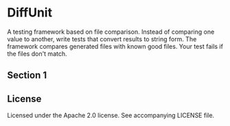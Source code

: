 DiffUnit
========

A testing framework based on file comparison.  Instead of comparing one value to another, write tests that convert
results to string form.  The framework compares generated files with known good files.  Your test fails if the files
don't match.


Section 1
---------

License
-------

Licensed under the Apache 2.0 license.  See accompanying LICENSE file.